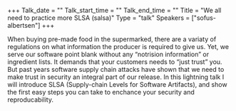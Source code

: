 +++
Talk_date = ""
Talk_start_time = ""
Talk_end_time = ""
Title = "We all need to practice more SLSA (salsa)"
Type = "talk"
Speakers = ["sofus-albertsen"]
+++

When buying pre-made food in the supermarked, there are a variaty of regulations on what information the producer is required to give us. Yet, we serve our software point blank without any “notrision information” or ingredient lists. It demands that your customers needs to “just trust” you. But past years software supply chain attacks have shown that we need to make trust in security an integral part of our release. In this lightning talk I will introduce SLSA (Supply-chain Levels for Software Artifacts), and show the first easy steps you can take to enchance your security and reproducability.